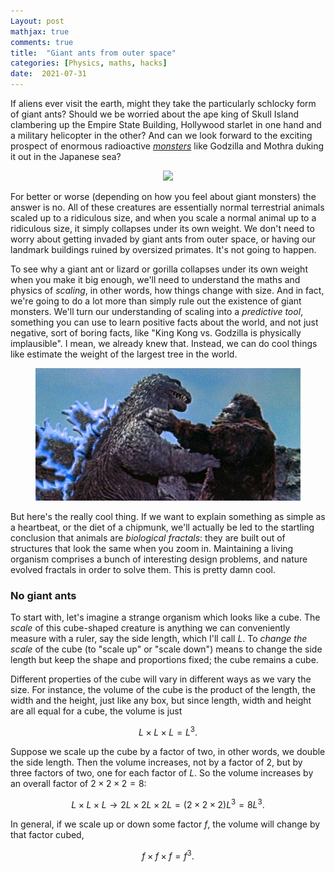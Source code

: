 ```yaml
---
Layout: post
mathjax: true
comments: true
title:  "Giant ants from outer space"
categories: [Physics, maths, hacks]
date:  2021-07-31
---
```


If aliens ever visit the earth, might they take the particularly
schlocky form of giant ants?
Should we be worried about the ape king of Skull Island clambering up
the Empire State Building, Hollywood starlet in one hand and a military
helicopter in the other?
And can we look forward to the exciting prospect of enormous radioactive
[*monsters*](https://en.wikipedia.org/wiki/Kaiju) like Godzilla and
Mothra duking it out in the Japanese sea?

<figure>
    <div style="text-align:center"><img src
    ="/images/giant-ant-pics/giant-ant.png" width="450px"/>
	</div>
	</figure>

For better or worse (depending on how you feel about giant monsters)
the answer is no.
All of these creatures are essentially normal terrestrial animals
scaled up to a ridiculous size, and when you scale a normal animal up
to a ridiculous size, it simply collapses under its own weight.
We don't need to worry about getting invaded by giant ants from outer
space, or having our landmark buildings ruined by oversized
primates. It's not going to happen.

To see why a giant ant or lizard or gorilla collapses under its own
weight when you make it big enough, we'll need to understand the maths
and physics of *scaling*, in other words, how things change with size.
And in fact, we're going to do a lot more than simply rule out the
existence of giant monsters.
We'll turn our understanding of scaling into a *predictive tool*,
something you can use to learn positive facts about the
world, and not just negative, sort of boring facts, like "King Kong
vs. Godzilla is physically implausible". I mean, we already
knew that.
Instead, we can do cool things like estimate the weight of the largest
tree in the world.

<figure>
    <div style="text-align:center"><img src
    ="/images/giant-ant-pics/kong-godzilla.jpeg" width="450px"/>
	</div>
	</figure>

But here's the really cool thing. If we want to explain something as
simple as a heartbeat, or the diet of a chipmunk, we'll actually be
led to the startling conclusion that animals are *biological fractals*: they are
built out of structures that look the same when you zoom in.
Maintaining a living organism comprises a bunch of interesting design problems,
and nature evolved fractals in order to solve them. This is pretty damn cool.

### No giant ants

To start with, let's imagine a strange organism which looks like a cube.
The *scale* of this cube-shaped creature is anything we can
conveniently measure with a ruler, say the side length, which I'll call $L$.
To *change the scale* of the cube (to "scale up" or "scale down") means to change the side length but
keep the shape and proportions fixed; the cube remains a cube.

Different properties of the cube will vary in different ways as we
vary the size.
For instance, the volume of the cube is the product of the length, the width and
the height, just like any box, but since length, width and height are
all equal for a cube, the volume is just

$$
L \times L \times L = L^3.
$$

Suppose we scale up the cube by a factor of two, in other words,
we double the side length. Then the volume increases, not
by a factor of $2$, but by three factors of two, one for each factor
of $L$. So the volume increases by an overall factor of $2 \times 2
\times 2 =8$:

$$
L \times L \times L \to 2L \times 2L\times 2L = (2 \times 2 \times 2)L^3 = 8 L^3.
$$

In general, if we scale up or down some factor $f$, the volume will change
by that factor cubed,

$$
f \times f \times f = f^3.
$$
